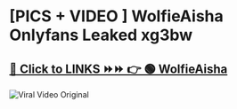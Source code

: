 
 # [PICS + VIDEO ] WolfieAisha Onlyfans Leaked xg3bw

## <h2><a href="https://clipsfans.com/WolfieAisha&ref=git">🔗 Click to LINKS ⏩⏩ 👉 🟢 WolfieAisha </a></h2>

<a href="https://clipsfans.com/WolfieAisha&ref=git" rel="nofollow" data-target="animated-image.originalLink"><img src="https://i.ibb.co.com/xMMVF88/686577567.gif" alt="Viral Video Original" style="max-width: 100%; display: inline-block;" data-target="animated-image.originalImage"></a>

